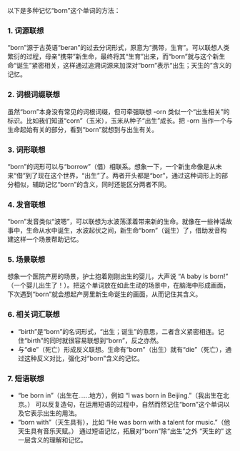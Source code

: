以下是多种记忆“born”这个单词的方法：

### 1. 词源联想
“born”源于古英语“beran”的过去分词形式，原意为“携带，生育”。可以联想人类繁衍的过程，母亲“携带”新生命，最终将其“生育”出来，而“born”就与这个新生命“诞生”紧密相关，这样通过追溯词源来加深对“born”表示“出生；天生的”含义的记忆。

### 2. 词根词缀联想
虽然“born”本身没有常见的词根词缀，但可牵强联想 -orn 类似一个“出生相关”的标识。比如我们知道“corn”（玉米），玉米从种子“出生”成长。把 -orn 当作一个与生命起始有关的部分，看到“born”就想到与出生有关。

### 3. 词形联想
“born”的词形可以与“borrow”（借）相联系。想象一下，一个新生命像是从未来“借”到了现在这个世界，“出生”了。两者开头都是“bor”，通过这种词形上的部分相似，辅助记忆“born”的含义，同时还能区分两者不同。

### 4. 发音联想
“born”发音类似“波嗯”，可以联想为水波荡漾着带来新的生命。就像在一些神话故事中，生命从水中诞生，水波起伏之间，新生命“born”（诞生）了，借助发音构建这样一个场景帮助记忆。

### 5. 场景联想
想象一个医院产房的场景，护士抱着刚刚出生的婴儿，大声说 “A baby is born!” （一个婴儿出生了！）。把这个单词放在如此生动的场景中，在脑海中形成画面，下次遇到“born”就会想起产房里新生命诞生的画面，从而记住其含义。

### 6. 相关词汇联想
 - “birth”是“born”的名词形式，“出生；诞生”的意思，二者含义紧密相连。记住“birth”的同时就很容易联想到“born”，反之亦然。
 - 与“die”（死亡）形成反义联想。生命有“born”（出生）就有“die”（死亡），通过这种反义对比，强化对“born”含义的记忆。

### 7. 短语联想
 - “be born in”（出生在……地方），例如 “I was born in Beijing.”（我出生在北京。） 可以反复造句，在运用短语的过程中，自然而然记住“born”这个单词以及它表示出生的用法。
 - “born with”（天生具有），比如 “He was born with a talent for music.”（他天生具有音乐天赋。） 通过短语记忆，拓展对“born”除“出生”之外 “天生的” 这一层含义的理解和记忆。 